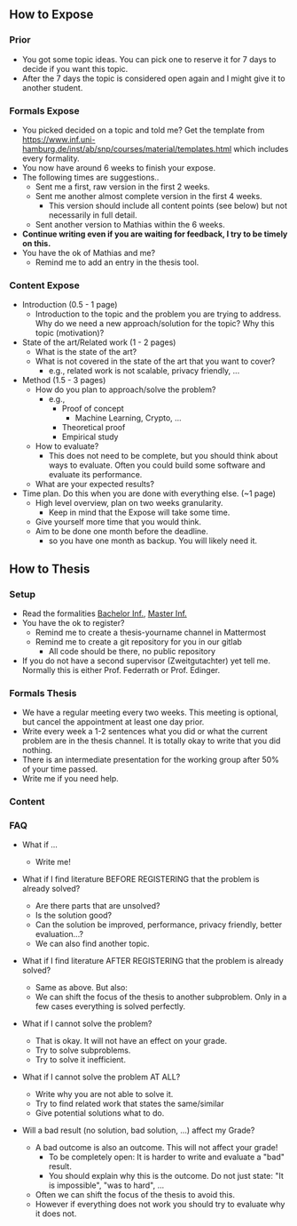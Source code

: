 ## How to Expose
### Prior
- You got some topic ideas. You can pick one to reserve it for 7 days to decide if you want this topic.
- After the 7 days the topic is considered open again and I might give it to another student.

### Formals Expose
- You picked decided on a topic and told me? Get the template from https://www.inf.uni-hamburg.de/inst/ab/snp/courses/material/templates.html which includes every formality.
- You now have around 6 weeks to finish your expose.
- The following times are suggestions..
  - Sent me a first, raw version in the first 2 weeks.
  - Sent me another almost complete version in the first 4 weeks.
    - This version should include all content points (see below) but not necessarily in full detail.
  - Sent another version to Mathias within the 6 weeks.
- **Continue writing even if you are waiting for feedback, I try to be timely on this.** 
- You have the ok of Mathias and me?
  - Remind me to add an entry in the thesis tool.

### Content Expose
- Introduction (0.5 - 1 page)
  - Introduction to the topic and the problem you are trying to address.  Why do we need a new approach/solution for the topic? Why this topic (motivation)?
- State of the art/Related work (1 - 2 pages)
  - What is the state of the art? 
  - What is not covered in the state of the art that you want to cover?
    - e.g., related work is not scalable, privacy friendly, ...
- Method (1.5 - 3 pages)
  - How do you plan to approach/solve the problem?
    - e.g., 
      - Proof of concept
        - Machine Learning, Crypto, ...
      - Theoretical proof
      - Empirical study
  - How to evaluate?
    - This does not need to be complete, but you should think about ways to evaluate. Often you could build some software and evaluate its performance.
  - What are your expected results?
- Time plan. Do this when you are done with everything else. (~1 page)
  - High level overview, plan on two weeks granularity.
    - Keep in mind that the Expose will take some time.
  - Give yourself more time that you would think.
  - Aim to be done one month before the deadline.
    - so you have one month as backup. You will likely need it.


## How to Thesis
### Setup
- Read the formalities [Bachelor Inf.](https://www.inf.uni-hamburg.de/studies/bachelor/inf/inf-forms.html), [Master Inf.](https://www.inf.uni-hamburg.de/studies/masterinf/inf-forms.html)
- You have the ok to register?
  - Remind me to create a thesis-yourname channel in Mattermost
  - Remind me to create a git repository for you in our gitlab
    - All code should be there, no public repository
- If you do not have a second supervisor (Zweitgutachter) yet tell me. Normally this is either Prof. Federrath or Prof. Edinger.
  
### Formals Thesis
- We have a regular meeting every two weeks. This meeting is optional, but cancel the appointment at least one day prior.
- Write every week a 1-2 sentences what you did or what the current problem are in the thesis channel. It is totally okay to write that you did nothing.
- There is an intermediate presentation for the working group after 50% of your time passed.
- Write me if you need help.

### Content


### FAQ
- What if ...
  - Write me!

- What if I find literature BEFORE REGISTERING that the problem is already solved?
  - Are there parts that are unsolved?
  - Is the solution good?
  - Can the solution be improved, performance, privacy friendly, better evaluation...?
  - We can also find another topic.

- What if I find literature AFTER REGISTERING that the problem is already solved?
  - Same as above. But also:
  - We can shift the focus of the thesis to another subproblem. Only in a few cases everything is solved perfectly.

- What if I cannot solve the problem?
  - That is okay. It will not have an effect on your grade.
  - Try to solve subproblems.
  - Try to solve it inefficient.

- What if I cannot solve the problem AT ALL?
  - Write why you are not able to solve it.
  - Try to find related work that states the same/similar
  - Give potential solutions what to do.

- Will a bad result (no solution, bad solution, ...) affect my Grade?
  - A bad outcome is also an outcome. This will not affect your grade!
    - To be completely open: It is harder to write and evaluate a "bad" result. 
    - You should explain why this is the outcome. Do not just state: "It is impossible", "was to hard", ...
  - Often we can shift the focus of the thesis to avoid this.
  - However if everything does not work you should try to evaluate why it does not.
